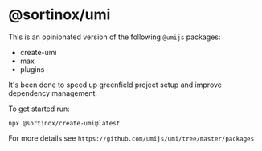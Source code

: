 # @sortinox/umi

This is an opinionated version of the following `@umijs` packages:
  * create-umi
  * max
  * plugins

It's been done to speed up greenfield project setup and improve dependency management.

To get started run:

`npx @sortinox/create-umi@latest`

For more details see `https://github.com/umijs/umi/tree/master/packages`